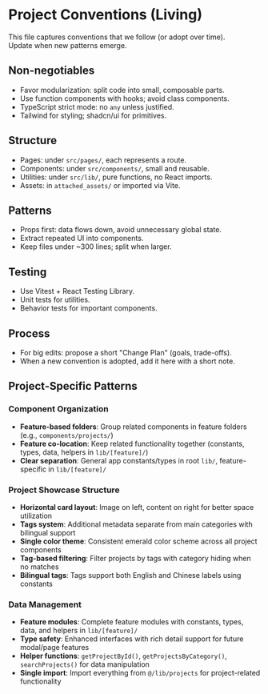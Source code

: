 # Project Conventions (Living)

This file captures conventions that we follow (or adopt over time).  
Update when new patterns emerge.

## Non-negotiables

- Favor modularization: split code into small, composable parts.
- Use function components with hooks; avoid class components.
- TypeScript strict mode: no `any` unless justified.
- Tailwind for styling; shadcn/ui for primitives.

## Structure

- Pages: under `src/pages/`, each represents a route.
- Components: under `src/components/`, small and reusable.
- Utilities: under `src/lib/`, pure functions, no React imports.
- Assets: in `attached_assets/` or imported via Vite.

## Patterns

- Props first: data flows down, avoid unnecessary global state.
- Extract repeated UI into components.
- Keep files under ~300 lines; split when larger.

## Testing

- Use Vitest + React Testing Library.
- Unit tests for utilities.
- Behavior tests for important components.

## Process

- For big edits: propose a short "Change Plan" (goals, trade-offs).
- When a new convention is adopted, add it here with a short note.

## Project-Specific Patterns

### Component Organization

- **Feature-based folders**: Group related components in feature folders (e.g., `components/projects/`)
- **Feature co-location**: Keep related functionality together (constants, types, data, helpers in `lib/[feature]/`)
- **Clear separation**: General app constants/types in root `lib/`, feature-specific in `lib/[feature]/`

### Project Showcase Structure

- **Horizontal card layout**: Image on left, content on right for better space utilization
- **Tags system**: Additional metadata separate from main categories with bilingual support
- **Single color theme**: Consistent emerald color scheme across all project components
- **Tag-based filtering**: Filter projects by tags with category hiding when no matches
- **Bilingual tags**: Tags support both English and Chinese labels using constants

### Data Management

- **Feature modules**: Complete feature modules with constants, types, data, and helpers in `lib/[feature]/`
- **Type safety**: Enhanced interfaces with rich detail support for future modal/page features
- **Helper functions**: `getProjectById()`, `getProjectsByCategory()`, `searchProjects()` for data manipulation
- **Single import**: Import everything from `@/lib/projects` for project-related functionality
